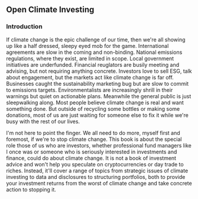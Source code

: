 ## Open Climate Investing

### Introduction

If climate change is the epic challenge of our time, then we're all showing up like a half dressed, sleepy eyed mob for the game.  International agreements are
slow in the coming and non-binding.  National emissions regulations, where they exist, are limited in scope.  Local government initiatives are underfunded.
Financial reuglators are busily meeting and advising, but not requiring anything concrete.  Investors love to sell ESG, talk about engagement, but the markets
act like climate change is far off.  Businesses caught the sustainability marketing bug but are slow to commit to emissions targets.  Environmentalists are
increasingly shrill in their warnings but quiet on actionable plans.
Meanwhile the general public is just sleepwalking along.  Most people believe climate change is real and want something done.  But outside of recycling some
bottles or making some donations, most of us are just waiting for someone else to fix it while we're busy with the rest of our lives.

I'm not here to point the finger.  We all need to do more, myself first and foremost, if we're to stop climate change.  This book is about the special role 
those of us who are
investors, whether professional fund managers like I once was or someone who is seriously interested in investments and finance, could do about climate change.
It is not a book of investment advice and won't help you speculate on cryptocurrencies or day trade to riches.  Instead, it'll cover a range of topics from strategic issues of climate investing to
data and disclosures to structuring portfolios, both to provide your investment returns from the worst of climate change and take concrete action to stopping it.
